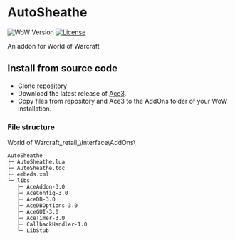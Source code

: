 # AutoSheathe

![WoW Version](https://img.shields.io/badge/WoW-10.2.7-blue.svg)
[![License][license_badge]][license_url]

An addon for World of Warcraft

## Install from source code
- Clone repository
- Download the latest release of [Ace3](https://www.wowace.com/projects/ace3).
- Copy files from repository and Ace3 to the AddOns folder of your WoW installation.

### File structure
World of Warcraft\_retail_\Interface\AddOns\

```
AutoSheathe
├─ AutoSheathe.lua
├─ AutoSheathe.toc
├─ embeds.xml
└─ libs
   ├─ AceAddon-3.0
   ├─ AceConfig-3.0
   ├─ AceDB-3.0
   ├─ AceDBOptions-3.0
   ├─ AceGUI-3.0
   ├─ AceTimer-3.0
   ├─ CallbackHandler-1.0
   └─ LibStub
```

[license_badge]: https://img.shields.io/github/license/Mekhlin/AutoSheathe.svg
[license_url]: https://raw.githubusercontent.com/Mekhlin/AutoSheathe/main/LICENSE